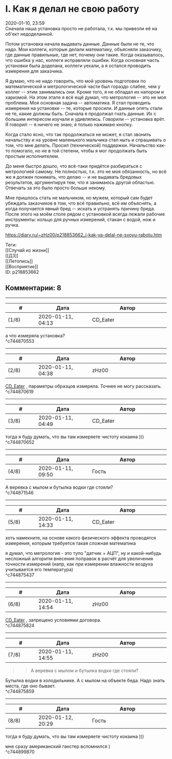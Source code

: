 I. Как я делал не свою работу
=============================

  
2020-01-10, 23:59  
 Сначала наша установка просто не работала, т.к. мы привезли её на об'ект недоделанной.   
   
 Потом установка начала выдавать данные. Данные были не те, что надо. Мои коллеги, которые делали математику, объясняли заказчику, где данные правильные, где нет, почему они такие. Когда оказывалось, что ошибка у нас, коллеги исправляли ошибки. Когда основная часть установки была доделана, коллеги уехали, а я остался проводить измерения для заказчика.   
   
 Я думаю, что не надо говорить, что мой уровень подготовки по математической и метрологической части был гораздо слабее, чем у коллег -- этим занимались они. Кроме того, я не обладал их напором и харизмой. На этом этапе я всё ещё думал, что метрология -- это не моя проблема. Моя основная задача -- автоматика. Я стал проводить измерения на установке -- те, которые просили. И данные опять стали не те, какие должны быть. Сначала я продолжал гнать данные. Их с большим интересом изучали и удивлялись. Говорили -- установка врёт. Я говорил -- я ничего не знаю, я только нажимаю кнопку.   
   
 Когда стало ясно, что так продолжаться не может, я стал звонить начальству и на уровне маленького мальчика стал ныть и спрашивать о том, что мне делать. Просил (технической) поддержки. Начальство как-то помогало, но не в той степени, чтобы я мог продолжать быть простым исполнителем.   
   
 До меня быстро дошло, что всё-таки придётся разбираться с метрологией самому. Не полностью, т.к. это не моя обязанность, но всё же я должен понимать, что делаю -- и не выдавать бредовых результатов, аргументируя тем, что я занимаюсь другой областью. Отвечать за это было просто больше некому.   
   
 Мне пришлось стать не мальчиком, но мужем, который сам будет убеждать заказчиков в том, что всё правильно, всё им объяснять, а когда получается явный бред -- искать и устранять причину бреда. После этого на моём столе рядом с установкой всегда лежали рабочие инструменты: кольцо для ручных измерений, стакан с водой, нож и ручка.   
  
<https://diary.ru/~zHz00/p218853662_i-kak-ya-delal-ne-svoyu-rabotu.htm>  
  
Теги:  
[[Случай из жизни]]  
[[ДЗ]]  
[[Летопись]]  
[[Восприятие]]  
ID: p218853662  


Комментарии: 8
--------------

  


---



|         #         |              Дата              |                     Автор                     |           ID           |
| --- | --- | --- | --- |
| (1/8) | 2020-01-11, 04:13 | CD\_Eater | c744870553 |

  
 а что измеряла установка?   
 ^c744870553

---



|         #         |              Дата              |                     Автор                     |           ID           |
| --- | --- | --- | --- |
| (2/8) | 2020-01-11, 04:38 | zHz00 | c744870619 |

  
  [CD\_Eater](http://cd-eater.diary.ru "Записки ДискоЕда")  , параметры образцов измеряла. Точнее не могу рассказать.   
 ^c744870619

---



|         #         |              Дата              |                     Автор                     |           ID           |
| --- | --- | --- | --- |
| (3/8) | 2020-01-11, 04:49 | CD\_Eater | c744870652 |

  
 тогда я буду думать, что вы там измеряете чистоту кокаина )))   
 ^c744870652

---



|         #         |              Дата              |                     Автор                     |           ID           |
| --- | --- | --- | --- |
| (4/8) | 2020-01-11, 09:50 | Гость | c744871546 |

  
 А веревка с мылом и бутылка водки где стояли?   
 ^c744871546

---



|         #         |              Дата              |                     Автор                     |           ID           |
| --- | --- | --- | --- |
| (5/8) | 2020-01-11, 14:33 | CD\_Eater | c744875437 |

  
 хоть намекните, на основе какого физического эффекта проводятся измерения, которым требуется такая сложная математика   
   
 я думал, что метрология - это тупо "датчик + АЦП", ну и какой-нибудь несложный алгоритм внесения поправок в расчёт для увеличения точности измерений (напр, как при измерении влажности воздуха учитывается его температура)   
 ^c744875437

---



|         #         |              Дата              |                     Автор                     |           ID           |
| --- | --- | --- | --- |
| (6/8) | 2020-01-11, 14:54 | zHz00 | c744875824 |

  
  [CD\_Eater](http://cd-eater.diary.ru "Записки ДискоЕда")  , запрещено условиями договора.   
 ^c744875824

---



|         #         |              Дата              |                     Автор                     |           ID           |
| --- | --- | --- | --- |
| (7/8) | 2020-01-11, 14:55 | zHz00 | c744875859 |

  
 >>А веревка с мылом и бутылка водки где стояли?   
   
 Бутылка водки в холодильнике. А с мылом на объекте беда. Надо знать места, где оно бывает.   
 ^c744875859

---



|         #         |              Дата              |                     Автор                     |           ID           |
| --- | --- | --- | --- |
| (8/8) | 2020-01-12, 20:29 | Гость | c744899870 |

  
  тогда я буду думать, что вы там измеряете чистоту кокаина )))   
    
 мне сразу американский ганстер вспомнился )   
 ^c744899870